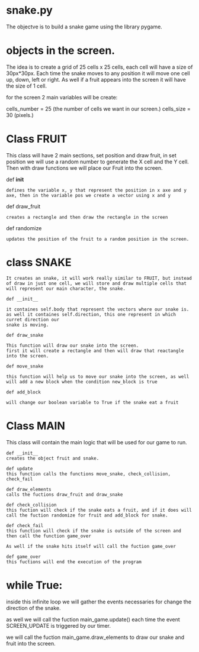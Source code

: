 # snake.py
The objectve is to build a snake game using the library pygame. 

# objects in the screen. 
The idea is to create a grid of 25 cells x 25 cells, each cell will have a size of 
30px*30px. Each time the snake moves to any position it will move one cell up, down, 
left or right. As well if a fruit appears into the screen it will have the size of 1 
cell. 

for the screen 2 main variables will be create:

cells_number = 25 (the number of cells we want in our screen.)
cells_size = 30 (pixels.)



# Class FRUIT
This class will have 2 main sections, set position and draw fruit, in set position we will use a random number to generate the X cell and the Y cell. Then with draw functions we will place our Fruit into the screen.

def __init__

    defines the variable x, y that represent the position in x axe and y axe, then in the variable pos we create a vector using x and y

def draw_fruit

    creates a rectangle and then draw the rectangle in the screen

def randomize

    updates the position of the fruit to a random position in the screen. 

# class SNAKE
    It creates an snake, it will work really similar to FRUIT, but instead of draw in just one cell, we will store and draw multiple cells that will represent our main character, the snake. 

    def __init__

    it containes self.body that represent the vectors where our snake is. 
    as well it containes self.direction, this one represent in which curret direction our 
    snake is moving. 

    def draw_snake

    This function will draw our snake into the screen.
    first it will create a rectangle and then will draw that reactangle into the screen.

    def move_snake

    this function will help us to move our snake into the screen, as well will add a new block when the condition new_block is true

    def add_block

    will change our boolean variable to True if the snake eat a fruit

# Class MAIN
This class will contain the main logic that will be used for our game to run. 

    def __init__
    creates the object fruit and snake. 

    def update
    this function calls the functions move_snake, check_collision, check_fail

    def draw_elements
    calls the fuctions draw_fruit and draw_snake

    def check_collision
    this fuction will check if the snake eats a fruit, and if it does will call the fuction randomize for fruit and add_block for snake. 

    def check_fail
    this function will check if the snake is outside of the screen and then call the function game_over

    As well if the snake hits itself will call the fuction game_over

    def game_over
    this fuctions will end the execution of the program


# while True:
inside this infinite loop we will gather the events necessaries for change the direction of the snake.

as well we will call the fuction main_game.update() each time the event SCREEN_UPDATE is triggered by our timer. 

we will call the fuction main_game.draw_elements to draw our snake and fruit into the screen. 

